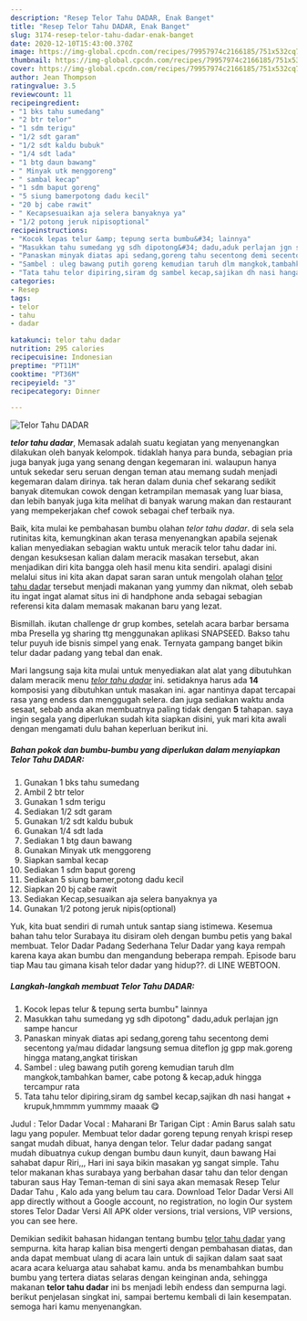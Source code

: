 ```yaml
---
description: "Resep Telor Tahu DADAR, Enak Banget"
title: "Resep Telor Tahu DADAR, Enak Banget"
slug: 3174-resep-telor-tahu-dadar-enak-banget
date: 2020-12-10T15:43:00.370Z
image: https://img-global.cpcdn.com/recipes/79957974c2166185/751x532cq70/telor-tahu-dadar-foto-resep-utama.jpg
thumbnail: https://img-global.cpcdn.com/recipes/79957974c2166185/751x532cq70/telor-tahu-dadar-foto-resep-utama.jpg
cover: https://img-global.cpcdn.com/recipes/79957974c2166185/751x532cq70/telor-tahu-dadar-foto-resep-utama.jpg
author: Jean Thompson
ratingvalue: 3.5
reviewcount: 11
recipeingredient:
- "1 bks tahu sumedang"
- "2 btr telor"
- "1 sdm terigu"
- "1/2 sdt garam"
- "1/2 sdt kaldu bubuk"
- "1/4 sdt lada"
- "1 btg daun bawang"
- " Minyak utk menggoreng"
- " sambal kecap"
- "1 sdm baput goreng"
- "5 siung bamerpotong dadu kecil"
- "20 bj cabe rawit"
- " Kecapsesuaikan aja selera banyaknya ya"
- "1/2 potong jeruk nipisoptional"
recipeinstructions:
- "Kocok lepas telur &amp; tepung serta bumbu&#34; lainnya"
- "Masukkan tahu sumedang yg sdh dipotong&#34; dadu,aduk perlajan jgn sampe hancur"
- "Panaskan minyak diatas api sedang,goreng tahu secentong demi secentong ya/mau didadar langsung semua diteflon jg gpp mak.goreng hingga matang,angkat tiriskan"
- "Sambel : uleg bawang putih goreng kemudian taruh dlm mangkok,tambahkan bamer, cabe potong &amp; kecap,aduk hingga tercampur rata"
- "Tata tahu telor dipiring,siram dg sambel kecap,sajikan dh nasi hangat + krupuk,hmmmm yummmy maaak 😋"
categories:
- Resep
tags:
- telor
- tahu
- dadar

katakunci: telor tahu dadar 
nutrition: 295 calories
recipecuisine: Indonesian
preptime: "PT11M"
cooktime: "PT36M"
recipeyield: "3"
recipecategory: Dinner

---
```



![Telor Tahu DADAR](https://img-global.cpcdn.com/recipes/79957974c2166185/751x532cq70/telor-tahu-dadar-foto-resep-utama.jpg)

<b><i>telor tahu dadar</i></b>, Memasak adalah suatu kegiatan yang menyenangkan dilakukan oleh banyak kelompok. tidaklah hanya para bunda, sebagian pria juga banyak juga yang senang dengan kegemaran ini. walaupun hanya untuk sekedar seru seruan dengan teman atau memang sudah menjadi kegemaran dalam dirinya. tak heran dalam dunia chef sekarang sedikit banyak ditemukan cowok dengan ketrampilan memasak yang luar biasa, dan lebih banyak juga kita melihat di banyak warung makan dan restaurant yang mempekerjakan chef cowok sebagai chef terbaik nya.

Baik, kita mulai ke pembahasan bumbu olahan <i>telor tahu dadar</i>. di sela sela rutinitas kita, kemungkinan akan terasa menyenangkan apabila sejenak kalian menyediakan sebagian waktu untuk meracik telor tahu dadar ini. dengan kesuksesan kalian dalam meracik masakan tersebut, akan menjadikan diri kita bangga oleh hasil menu kita sendiri. apalagi disini melalui situs ini kita akan dapat saran saran untuk mengolah olahan <u>telor tahu dadar</u> tersebut menjadi makanan yang yummy dan nikmat, oleh sebab itu ingat ingat alamat situs ini di handphone anda sebagai sebagian referensi kita dalam memasak makanan baru yang lezat.

Bismillah. ikutan challenge dr grup kombes, setelah acara barbar bersama mba Presella yg sharing ttg menggunakan aplikasi SNAPSEED. Bakso tahu telur puyuh ide bisnis simpel yang enak. Ternyata gampang banget bikin telur dadar padang yang tebal dan enak.


Mari langsung saja kita mulai untuk menyediakan alat alat yang dibutuhkan dalam meracik menu <u><i>telor tahu dadar</i></u> ini. setidaknya harus ada <b>14</b> komposisi yang dibutuhkan untuk masakan ini. agar nantinya dapat tercapai rasa yang endess dan menggugah selera. dan juga sediakan waktu anda sesaat, sebab anda akan membuatnya paling tidak dengan <b>5</b> tahapan. saya ingin segala yang diperlukan sudah kita siapkan disini, yuk mari kita awali dengan mengamati dulu bahan keperluan berikut ini.

<!--inarticleads1-->

##### Bahan pokok dan bumbu-bumbu yang diperlukan dalam menyiapkan Telor Tahu DADAR:

1. Gunakan 1 bks tahu sumedang
1. Ambil 2 btr telor
1. Gunakan 1 sdm terigu
1. Sediakan 1/2 sdt garam
1. Gunakan 1/2 sdt kaldu bubuk
1. Gunakan 1/4 sdt lada
1. Sediakan 1 btg daun bawang
1. Gunakan  Minyak utk menggoreng
1. Siapkan  sambal kecap
1. Sediakan 1 sdm baput goreng
1. Sediakan 5 siung bamer,potong dadu kecil
1. Siapkan 20 bj cabe rawit
1. Sediakan  Kecap,sesuaikan aja selera banyaknya ya
1. Gunakan 1/2 potong jeruk nipis(optional)


Yuk, kita buat sendiri di rumah untuk santap siang istimewa. Kesemua bahan tahu telor Surabaya itu disiram oleh dengan bumbu petis yang bakal membuat. Telor Dadar Padang Sederhana Telur Dadar yang kaya rempah karena kaya akan bumbu dan mengandung beberapa rempah. Episode baru tiap Mau tau gimana kisah telor dadar yang hidup??. di LINE WEBTOON. 

<!--inarticleads2-->

##### Langkah-langkah membuat Telor Tahu DADAR:

1. Kocok lepas telur &amp; tepung serta bumbu&#34; lainnya
1. Masukkan tahu sumedang yg sdh dipotong&#34; dadu,aduk perlajan jgn sampe hancur
1. Panaskan minyak diatas api sedang,goreng tahu secentong demi secentong ya/mau didadar langsung semua diteflon jg gpp mak.goreng hingga matang,angkat tiriskan
1. Sambel : uleg bawang putih goreng kemudian taruh dlm mangkok,tambahkan bamer, cabe potong &amp; kecap,aduk hingga tercampur rata
1. Tata tahu telor dipiring,siram dg sambel kecap,sajikan dh nasi hangat + krupuk,hmmmm yummmy maaak 😋


Judul : Telor Dadar Vocal : Maharani Br Tarigan Cipt : Amin Barus salah satu lagu yang populer. Membuat telor dadar goreng tepung renyah krispi resep sangat mudah dibuat, hanya dengan telor. Telur dadar padang sangat mudah dibuatnya cukup dengan bumbu daun kunyit, daun bawang Hai sahabat dapur Riri,,, Hari ini saya bikin masakan yg sangat simple. Tahu telor makanan khas surabaya yang berbahan dasar tahu dan telor dengan taburan saus Hay Teman-teman di sini saya akan memasak Resep Telur Dadar Tahu , Kalo ada yang belum tau cara. Download Telor Dadar Versi All app directly without a Google account, no registration, no login Our system stores Telor Dadar Versi All APK older versions, trial versions, VIP versions, you can see here. 

Demikian sedikit bahasan hidangan tentang bumbu <u>telor tahu dadar</u> yang sempurna. kita harap kalian bisa mengerti dengan pembahasan diatas, dan anda dapat membuat ulang di acara lain untuk di sajikan dalam saat saat acara acara keluarga atau sahabat kamu. anda bs menambahkan bumbu bumbu yang tertera diatas selaras dengan keinginan anda, sehingga makanan <b>telor tahu dadar</b> ini bs menjadi lebih endess dan sempurna lagi. berikut penjelasan singkat ini, sampai bertemu kembali di lain kesempatan. semoga hari kamu menyenangkan.
